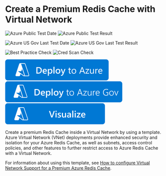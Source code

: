 # Create a Premium Redis Cache with Virtual Network

![Azure Public Test Date](https://azurequickstartsservice.blob.core.windows.net/badges/201-redis-premium-vnet/PublicLastTestDate.svg)
![Azure Public Test Result](https://azurequickstartsservice.blob.core.windows.net/badges/201-redis-premium-vnet/PublicDeployment.svg)

![Azure US Gov Last Test Date](https://azurequickstartsservice.blob.core.windows.net/badges/201-redis-premium-vnet/FairfaxLastTestDate.svg)
![Azure US Gov Last Test Result](https://azurequickstartsservice.blob.core.windows.net/badges/201-redis-premium-vnet/FairfaxDeployment.svg)

![Best Practice Check](https://azurequickstartsservice.blob.core.windows.net/badges/201-redis-premium-vnet/BestPracticeResult.svg)
![Cred Scan Check](https://azurequickstartsservice.blob.core.windows.net/badges/201-redis-premium-vnet/CredScanResult.svg)

[![Deploy To Azure](https://raw.githubusercontent.com/Azure/azure-quickstart-templates/master/1-CONTRIBUTION-GUIDE/images/deploytoazure.svg?sanitize=true)](https://portal.azure.com/#create/Microsoft.Template/uri/https%3A%2F%2Fraw.githubusercontent.com%2FAzure%2Fazure-quickstart-templates%2Fmaster%2F201-redis-premium-vnet%2Fazuredeploy.json)
[![Deploy To Azure US Gov](https://raw.githubusercontent.com/Azure/azure-quickstart-templates/master/1-CONTRIBUTION-GUIDE/images/deploytoazuregov.svg?sanitize=true)](https://portal.azure.us/#create/Microsoft.Template/uri/https%3A%2F%2Fraw.githubusercontent.com%2FAzure%2Fazure-quickstart-templates%2Fmaster%2F201-redis-premium-vnet%2Fazuredeploy.json)
[![Visualize](https://raw.githubusercontent.com/Azure/azure-quickstart-templates/master/1-CONTRIBUTION-GUIDE/images/visualizebutton.svg?sanitize=true)](http://armviz.io/#/?load=https%3A%2F%2Fraw.githubusercontent.com%2FAzure%2Fazure-quickstart-templates%2Fmaster%2F201-redis-premium-vnet%2Fazuredeploy.json)    

Create a premium Redis Cache inside a Virtual Network by using a template. Azure Virtual Network (VNet) deployments provide enhanced security and isolation for your Azure Redis Cache, as well as subnets, access control policies, and other features to further restrict access to Azure Redis Cache with a Virtual Network.

For information about using this template, see [How to configure Virtual Network Support for a Premium Azure Redis Cache](https://azure.microsoft.com/documentation/articles/cache-how-to-premium-vnet/).


